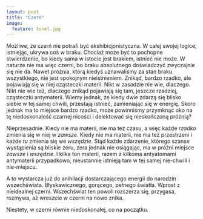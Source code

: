 ```yaml
---
layout: post
title: "Czerń"
image:
  feature: tunel.jpg
---
```


Możliwe, że czerń nie potrafi być ekshibicjonistyczna. W całej swojej logice, istniejąc, ukrywa coś w braku. Chociaż może być to pochopne stwierdzenie, bo kiedy sama w istocie jest brakiem, istnieć nie może. W naturze nie ma więc czerni, bo braku absolutnego doświadczyć zwyczajnie się nie da. Nawet próżnia, którą kiedyś uznawaliśmy za stan braku wszystkiego, nie jest spokojnym nieistnieniem. Znikąd, bardzo rzadko, ale pojawiają się w niej cząsteczki materii. Nikt w zasadzie nie wie, dlaczego. Nikt nie wie też, dlaczego znikąd pojawiają się tam, jeszcze rzadziej, cząsteczki antymaterii. Wiemy jednak, że kiedy dwie zdarzą się blisko siebie w tej samej chwili, przestają istnieć, zamieniając się w energię. Skoro jednak ma to miejsce bardzo rzadko, może powinniśmy przymknąć oko na tę niedoskonałość czarnej nicości i delektować się nieskończoną próżnią?

Nieprzesadnie. Kiedy nie ma materii, nie ma też czasu, a więc każde *rzadko* zmienia się w niej w *zawsze*. Kiedy nie ma materii, nie ma też przestrzeni i każde *tu* zmienia się we *wszędzie*. Stąd każde zdarzenie, którego szanse wystąpienia są bliskie zeru, zera jednak nie osiągając, ma w próżni miejsce *zawsze* i *wszędzie*. I kilka ton materii, razem z kilkoma antyatomami antymaterii przypadkowo, nieustannie istnieją tam w tej samej nie-chwili i nie-miejscu.

A to wystarcza już do anihilacji dostarczającego energii do narodzin wszechświata. Błyskawicznego, gorącego, pełnego światła. Wprost z nieidealnej czerni. Wszechświat ten powoli rozszerza się, przygasa, rozmywa, aż wreszcie w czerni na nowo znika.

Niestety, w czerni równie niedoskonałej, co na początku.